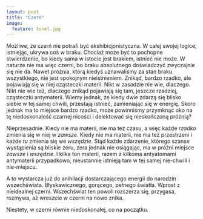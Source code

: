 ```yaml
---
layout: post
title: "Czerń"
image:
  feature: tunel.jpg
---
```


Możliwe, że czerń nie potrafi być ekshibicjonistyczna. W całej swojej logice, istniejąc, ukrywa coś w braku. Chociaż może być to pochopne stwierdzenie, bo kiedy sama w istocie jest brakiem, istnieć nie może. W naturze nie ma więc czerni, bo braku absolutnego doświadczyć zwyczajnie się nie da. Nawet próżnia, którą kiedyś uznawaliśmy za stan braku wszystkiego, nie jest spokojnym nieistnieniem. Znikąd, bardzo rzadko, ale pojawiają się w niej cząsteczki materii. Nikt w zasadzie nie wie, dlaczego. Nikt nie wie też, dlaczego znikąd pojawiają się tam, jeszcze rzadziej, cząsteczki antymaterii. Wiemy jednak, że kiedy dwie zdarzą się blisko siebie w tej samej chwili, przestają istnieć, zamieniając się w energię. Skoro jednak ma to miejsce bardzo rzadko, może powinniśmy przymknąć oko na tę niedoskonałość czarnej nicości i delektować się nieskończoną próżnią?

Nieprzesadnie. Kiedy nie ma materii, nie ma też czasu, a więc każde *rzadko* zmienia się w niej w *zawsze*. Kiedy nie ma materii, nie ma też przestrzeni i każde *tu* zmienia się we *wszędzie*. Stąd każde zdarzenie, którego szanse wystąpienia są bliskie zeru, zera jednak nie osiągając, ma w próżni miejsce *zawsze* i *wszędzie*. I kilka ton materii, razem z kilkoma antyatomami antymaterii przypadkowo, nieustannie istnieją tam w tej samej nie-chwili i nie-miejscu.

A to wystarcza już do anihilacji dostarczającego energii do narodzin wszechświata. Błyskawicznego, gorącego, pełnego światła. Wprost z nieidealnej czerni. Wszechświat ten powoli rozszerza się, przygasa, rozmywa, aż wreszcie w czerni na nowo znika.

Niestety, w czerni równie niedoskonałej, co na początku.